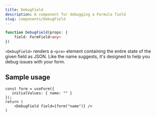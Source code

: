 ```yaml
---
title: DebugField
description: A component for debugging a Formula field
slug: components/DebugField
---
```


```typescript
function DebugField(props: {
    field: FormField<any>
})
```

`<DebugField>` renders a `<pre>` element containing the entire state of the given field as JSON. Like the name suggests,
it's designed to help you debug issues with your form.

## Sample usage 

```tsx
const form = useForm({
   initialValues: { name: "" }
});
return (
    <DebugField field={form("name")} />
)
```
